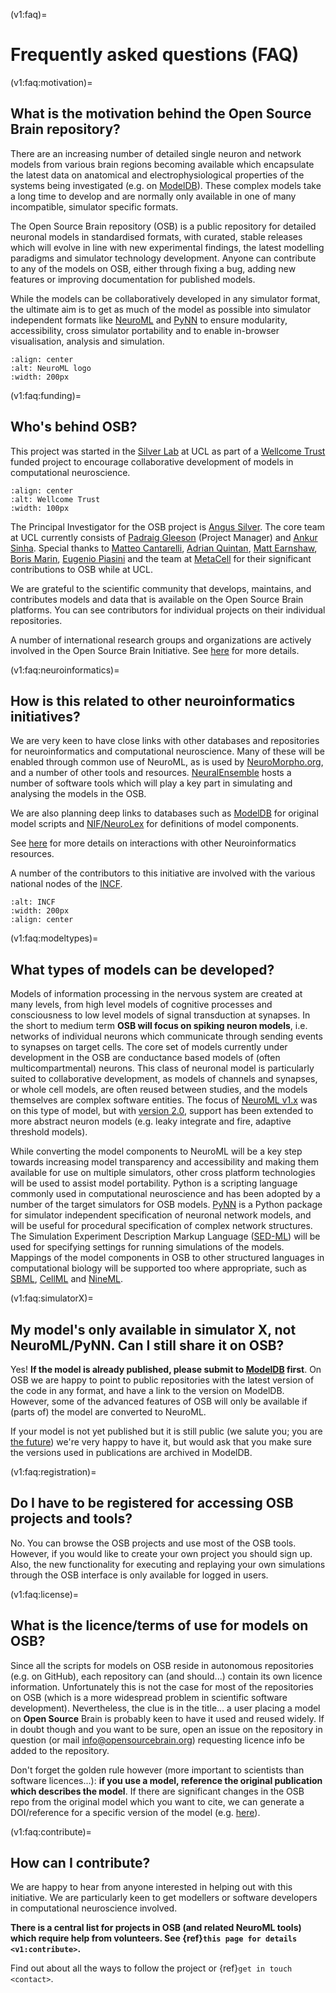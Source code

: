 (v1:faq)=
# Frequently asked questions (FAQ)

(v1:faq:motivation)=
## What is the motivation behind the Open Source Brain repository?

There are an increasing number of detailed single neuron and network models from various brain regions becoming available which encapsulate the latest data on anatomical and electrophysiological properties of the systems being investigated (e.g. on [ModelDB](http://senselab.med.yale.edu/ModelDB/default.asp*)). These complex models take a long time to develop and are normally only available in one of many incompatible, simulator specific formats.

The Open Source Brain repository (OSB) is a public repository for detailed neuronal models in standardised formats, with curated, stable releases which will evolve in line with new experimental findings, the latest modelling paradigms and simulator technology development. Anyone can contribute to any of the models on OSB, either through fixing a bug, adding new features or improving documentation for published models.

While the models can be collaboratively developed in any simulator format, the ultimate aim is to get as much of the model as possible into simulator independent formats like [NeuroML](http://www.neuroml.org) and [PyNN](http://neuralensemble.org/PyNN) to ensure modularity, accessibility, cross simulator portability and to enable in-browser visualisation, analysis and simulation.

```{image} https://docs.neuroml.org/_static/logo.png
:align: center
:alt: NeuroML logo
:width: 200px
```


(v1:faq:funding)=
## Who's behind OSB?

This project was started in the [Silver Lab](http://silverlab.org) at UCL as part of a [Wellcome Trust](http://www.wellcome.ac.uk) funded project to encourage collaborative development of models in computational neuroscience.

```{image} ../images/wtlogo.png
:align: center
:alt: Wellcome Trust
:width: 100px
```

The Principal Investigator for the OSB project is [Angus Silver](https://www.opensourcebrain.org/users/6).
The core team at UCL currently consists of [Padraig Gleeson](https://www.opensourcebrain.org/users/4) (Project Manager) and [Ankur Sinha](https://www.opensourcebrain.org/users/434).
Special thanks to [Matteo Cantarelli](https://www.opensourcebrain.org/users/43), [Adrian Quintan](https://www.opensourcebrain.org/users311), [Matt Earnshaw](https://www.opensourcebrain.orgusers/751), [Boris Marin](https://www.opensourcebrain.org/users/67), [Eugenio Piasini](https://www.opensourcebrain.org/users/3) and the team at [MetaCell](https://www.metacell.us/) for their significant contributions to OSB while at UCL.

We are grateful to the scientific community that develops, maintains, and contributes models and data that is available on the Open Source Brain platforms.
You can see contributors for individual projects on their individual repositories.

A number of international research groups and organizations are actively involved in the Open Source Brain Initiative.
See [here](https://www.opensourcebrain.org/about) for more details.


(v1:faq:neuroinformatics)=
## How is this related to other neuroinformatics initiatives?

We are very keen to have close links with other databases and repositories for neuroinformatics and computational neuroscience.
Many of these will be enabled through common use of NeuroML, as is used by [NeuroMorpho.org](http://neuromorpho.org/neuroMorpho/index.jsp), and a number of other tools and resources.
[NeuralEnsemble](http://neuralensemble.org) hosts a number of software tools which will play a key part in simulating and analysing the models in the OSB.

We are also planning deep links to databases such as [ModelDB](http://senselab.med.yale.edu/modeldb) for original model scripts and [NIF/NeuroLex](https://www.opensourcebrain.org/projects/nifshowcase) for definitions of model components.

See [here](http://www.opensourcebrain.org/projects/neuroinformatics/wiki/Wiki) for more details on interactions with other Neuroinformatics resources.

A number of the contributors to this initiative are involved with the various national nodes of the [INCF](http://www.incf.org).

```{image} ../images/incf.png
:alt: INCF
:width: 200px
:align: center
```

(v1:faq:modeltypes)=
## What types of models can be developed?

Models of information processing in the nervous system are created at many levels, from high level models of cognitive processes and consciousness to low level models of signal transduction at synapses.
In the short to medium term **OSB will focus on spiking neuron models**, i.e. networks of individual neurons which communicate through sending events to synapses on target cells.
The core set of models currently under development in the OSB are conductance based models of (often multicompartmental) neurons.
This class of neuronal model is particularly suited to collaborative development, as models of channels and synapses, or whole cell models, are often reused between studies, and the models themselves are complex software entities.
The focus of [NeuroML v1.x](http://www.neuroml.org/introduction.php) was on this type of model, but with [version 2.0](http://www.neuroml.org/neuroml2.php), support has been extended to more abstract neuron models (e.g. leaky integrate and fire, adaptive threshold models).

While converting the model components to NeuroML will be a key step towards increasing model transparency and accessibility and making them available for use on multiple simulators, other cross platform technologies will be used to assist model portability.
Python is a scripting language commonly used in computational neuroscience and has been adopted by a number of the target simulators for OSB models.
[PyNN](http://neuralensemble.org/PyNN) is a Python package for simulator independent specification of neuronal network models, and will be useful for procedural specification of complex network structures.
The Simulation Experiment Description Markup Language ([SED-ML](http://sed-ml.org/)) will be used for specifying settings for running simulations of the models.
Mappings of the model components in OSB to other structured languages in computational biology will be supported too where appropriate, such as [SBML](http://www.sbml.org), [CellML](http://www.cellml.org/) and [NineML](http://software.incf.org/software/nineml).

(v1:faq:simulatorX)=
## My model's only available in simulator X, not NeuroML/PyNN. Can I still share it on OSB?

Yes!
**If the model is already published, please submit to [ModelDB](http://senselab.med.yale.edu/modeldb) first**.
On OSB we are happy to point to public repositories with the latest version of the code in any format, and have a link to the version on ModelDB.
However, some of the advanced features of OSB will only be available if (parts of) the model are converted to NeuroML.

If your model is not yet published but it is still public (we salute you; you are [the future](http://www.openworm.org)) we're very happy to have it, but would ask that you make sure the versions used in publications are archived in ModelDB.


(v1:faq:registration)=
## Do I have to be registered for accessing OSB projects and tools?

No.
You can browse the OSB projects and use most of the OSB tools.
However, if you would like to create your own project you should sign up.
Also, the new functionality for executing and replaying your own simulations through the OSB interface is only available for logged in users.

(v1:faq:license)=
## What is the licence/terms of use for models on OSB?

Since all the scripts for models on OSB reside in autonomous repositories (e.g. on GitHub), each repository can (and should...) contain its own licence information.
Unfortunately this is not the case for most of the repositories on OSB (which is a more widespread problem in scientific software development).
Nevertheless, the clue is in the title... a user placing a model on **Open Source** Brain is probably keen to have it used and reused widely.
If in doubt though and you want to be sure, open an issue on the repository in question (or mail [info@opensourcebrain.org](mailto:info@opensourcebrain.org)) requesting licence info be added to the repository.

Don't forget the golden rule however (more important to scientists than software licences...): **if you use a model, reference the original publication which describes the model**.
If there are significant changes in the OSB repo from the original model which you want to cite, we can generate a DOI/reference for a specific version of the model (e.g. [here](https://zenodo.org/communities/opensourcebrain/?page=1&size=20)).

(v1:faq:contribute)=
## How can I contribute?

We are happy to hear from anyone interested in helping out with this initiative.
We are particularly keen to get modellers or software developers in computational neuroscience involved.

**There is a central list for projects in OSB (and related NeuroML tools) which require help from volunteers. See {ref}`this page for details <v1:contribute>`.**

Find out about all the ways to follow the project or {ref}`get in touch <contact>`.

